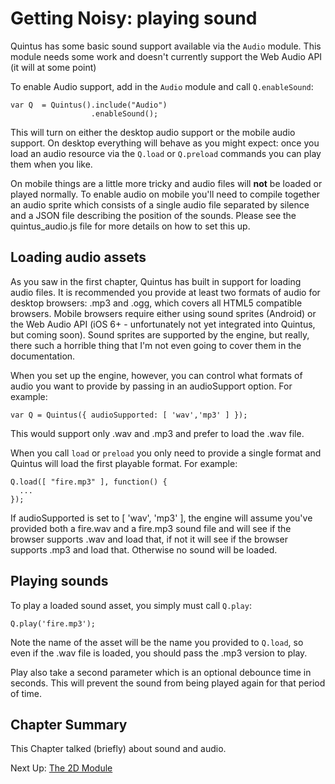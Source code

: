 # Getting Noisy: playing sound

Quintus has some basic sound support available via the `Audio` module. This module needs some work and doesn't currently support the Web Audio API (it will at some point)

To enable Audio support, add in the `Audio` module and call `Q.enableSound`:

    var Q  = Quintus().include("Audio")
                      .enableSound();
                      
This will turn on either the desktop audio support or the mobile audio support. On desktop everything will behave as you might expect: once you load an audio resource via the `Q.load` or `Q.preload` commands you can play them when you like.

On mobile things are a little more tricky and audio files will **not** be loaded or played normally. To enable audio on mobile you'll need to compile together an audio sprite which consists of a single audio file separated by silence and a JSON file describing the position of the sounds. Please see the quintus_audio.js file for more details on how to set this up.

## Loading audio assets

As you saw in the first chapter, Quintus has built in support for loading audio files. It is recommended you provide at least two formats of audio for desktop browsers: .mp3 and .ogg, which covers all HTML5 compatible browsers. Mobile browsers require either using sound sprites (Android) or the Web Audio API (iOS 6+ - unfortunately not yet integrated into Quintus, but coming soon). Sound sprites are supported by the engine, but really, there such a horrible thing that I'm not even going to cover them in the documentation.

When you set up the engine, however, you can control what formats of audio you want to provide by passing in an audioSupport option. For example:

    var Q = Quintus({ audioSupported: [ 'wav','mp3' ] });
    
This would support only .wav and .mp3 and prefer to load the .wav file.

When you call `load` or `preload` you only need to provide a single format and Quintus will load the first playable format. For example:

    Q.load([ "fire.mp3" ], function() {
      ...
    });
    
If audioSupported is set to [ 'wav', 'mp3' ], the engine will assume you've provided both a fire.wav and a fire.mp3 sound file and will see if the browser supports .wav and load that, if not it will see if the browser supports .mp3 and load that. Otherwise no sound will be loaded.

## Playing sounds

To play a loaded sound asset, you simply must call `Q.play`:

    Q.play('fire.mp3');
    
Note the name of the asset will be the name you provided to `Q.load`, so even if the .wav file is loaded, you should pass the .mp3 version to play.

Play also take a second parameter which is an optional debounce time in seconds. This will prevent the sound from being played again for that period of time.

## Chapter Summary

This Chapter talked (briefly) about sound and audio.

Next Up: [The 2D Module](2d.md)

